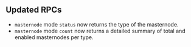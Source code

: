 Updated RPCs
--------

- `masternode` mode `status` now returns the type of the masternode.
- `masternode` mode `count` now returns a detailed summary of total and enabled masternodes per type.
